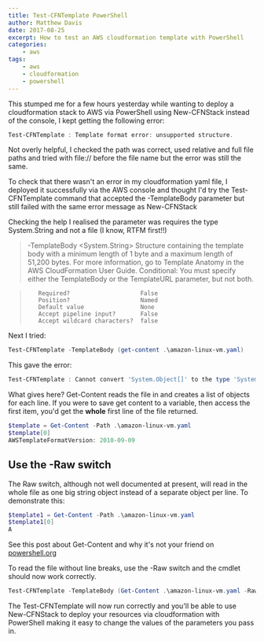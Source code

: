 ```yaml
---
title: Test-CFNTemplate PowerShell
author: Matthew Davis
date: 2017-08-25
excerpt: How to test an AWS cloudformation template with PowerShell
categories: 
    - aws
tags:
    - aws
    - cloudformation
    - powershell
---
```


This stumped me for a few hours yesterday while wanting to deploy a cloudformation stack to AWS via PowerShell using New-CFNStack instead of the console, I kept getting the following error:

```powershell
Test-CFNTemplate : Template format error: unsupported structure.
```

Not overly helpful, I checked the path was correct, used relative and full file paths and tried with file:// before the file name but the error was still the same.

To check that there wasn't an error in my cloudformation yaml file, I deployed it successfully via the AWS console and thought I'd try the Test-CFNTemplate command that accepted the -TemplateBody parameter but still failed with the same error message as New-CFNStack

Checking the help I realised the parameter was requires the type System.String and not a file (I know, RTFM first!!)


>    -TemplateBody <System.String>
>        Structure containing the template body with a minimum length of 1 byte and a maximum length of 51,200 bytes. For more information, go to Template Anatomy in the AWS CloudFormation User Guide. 
>        Conditional: You must specify either the TemplateBody or the TemplateURL parameter, but not both.

>        Required?                    False
>        Position?                    Named
>        Default value                None
>        Accept pipeline input?       False
>        Accept wildcard characters?  false

Next I tried:

```powershell
Test-CFNTemplate -TemplateBody (get-content .\amazon-linux-vm.yaml)
```

This gave the error:
```powershell
Test-CFNTemplate : Cannot convert 'System.Object[]' to the type 'System.String' required by parameter 'TemplateBody'.
```

What gives here?
Get-Content reads the file in and creates a list of objects for each line. If you were to save get content to a variable, then access the first item, you'd get the **whole** first line of the file returned.
```powershell
$template = Get-Content -Path .\amazon-linux-vm.yaml
$template[0]
AWSTemplateFormatVersion: 2010-09-09
```
## Use the -Raw switch
The Raw switch, although not well documented at present, will read in the whole file as one big string object instead of a separate object per line. To demonstrate this:
```powershell
$template1 = Get-Content -Path .\amazon-linux-vm.yaml
$template1[0]
A
```

See this post about Get-Content and why it's not your friend on [powershell.org]

To read the file without line breaks, use the -Raw switch and the cmdlet should now work correctly.

```powershell
Test-CFNTemplate -TemplateBody (Get-Content .\amazon-linux-vm.yaml -Raw)
```

The Test-CFNTemplate will now run correctly and you'll be able to use New-CFNStack to deploy your resources via cloudformation with PowerShell making it easy to change the values of the parameters you pass in.

[powershell.org]: https://powershell.org/2013/10/21/why-get-content-aint-yer-friend/